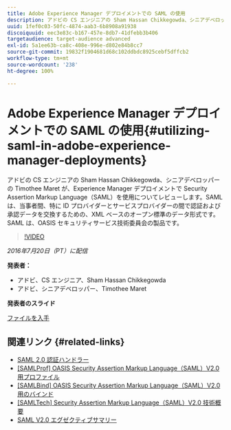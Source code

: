 ```yaml
---
title: Adobe Experience Manager デプロイメントでの SAML の使用
description: アドビの CS エンジニアの Sham Hassan Chikkegowda、シニアデベロッパーの Timothee Maret が、Experience Manager デプロイメントで Security Assertion Markup Language（SAML）を使用についてレビューします。SAML は、当事者間、特に ID プロバイダーとサービスプロバイダーの間で認証および承認データを交換するための、XML ベースのオープン標準のデータ形式です。SAML は、OASIS セキュリティサービス技術委員会の製品です。
uuid: 1fef0c03-50fc-4874-aab3-6b8908a91938
discoiquuid: eec3e83c-b167-457e-8db7-41dfebb3b406
targetaudience: target-audience advanced
exl-id: 5a1ee63b-ca8c-408e-996e-d802e84b8cc7
source-git-commit: 19832f1904681d68c102ddbdc8925cebf5dffcb2
workflow-type: tm+mt
source-wordcount: '238'
ht-degree: 100%

---
```


# Adobe Experience Manager デプロイメントでの SAML の使用{#utilizing-saml-in-adobe-experience-manager-deployments}

アドビの CS エンジニアの Sham Hassan Chikkegowda、シニアデベロッパーの Timothee Maret が、Experience Manager デプロイメントで Security Assertion Markup Language（SAML）を使用についてレビューします。SAML は、当事者間、特に ID プロバイダーとサービスプロバイダーの間で認証および承認データを交換するための、XML ベースのオープン標準のデータ形式です。SAML は、OASIS セキュリティサービス技術委員会の製品です。

>[!VIDEO](https://video.tv.adobe.com/v/19299/?quality=9)

*2016年7月20日（PT）に配信*

**発表者：**

* アドビ、CS エンジニア、Sham Hassan Chikkegowda
* アドビ、シニアデベロッパー、Timothee Maret

**発表者のスライド**

[ファイルを入手](assets/aem-gems-072016-saml.pdf)

## 関連リンク {#related-links}

* [SAML 2.0 認証ハンドラー](https://docs.adobe.com/docs/en/aem/6-2/administer/security/saml-2-0-authenticationhandler.html)
* [[SAMLProf] OASIS Security Assertion Markup Language（SAML）V2.0 用プロファイル](https://docs.oasis-open.org/security/saml/v2.0/saml-profiles-2.0-os.pdf)
* [[SAMLBind] OASIS Security Assertion Markup Language（SAML）V2.0 用のバインド](https://docs.oasis-open.org/security/saml/v2.0/saml-bindings-2.0-os.pdf)
* [[SAMLTech] Security Assertion Markup Language（SAML）V2.0 技術概要](https://www.oasis-open.org/committees/download.php/27819/sstc-saml-tech-overview-2.0-cd-02.pdf)
* [SAML V2.0 エグゼクティブサマリー](https://www.oasis-open.org/committees/download.php/13525/sstc-saml-exec-overview-2.0-cd-01-2col.pdf)